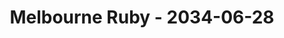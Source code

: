 ---
layout: post
title: Melbourne Ruby - 2034-06-28
datetime: 2034-06-28 18:00:00.000000000 -04:00
url: https://www.meetup.com/Ruby-On-Rails-Oceania-Melbourne/events/268079409/
---